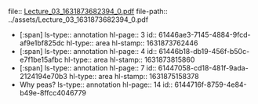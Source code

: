 file:: [Lecture_03_1631873682394_0.pdf](../assets/Lecture_03_1631873682394_0.pdf)
file-path:: ../assets/Lecture_03_1631873682394_0.pdf

- [:span]
  ls-type:: annotation
  hl-page:: 3
  id:: 61446ae3-7145-4884-9fcd-af9e1bf825dc
  hl-type:: area
  hl-stamp:: 1631873762446
- [:span]
  ls-type:: annotation
  hl-page:: 4
  id:: 61446b18-db19-456f-b50c-e7f1be15afbc
  hl-type:: area
  hl-stamp:: 1631873815860
- [:span]
  ls-type:: annotation
  hl-page:: 7
  id:: 61447058-cd18-481f-9ada-2124194e70b3
  hl-type:: area
  hl-stamp:: 1631875158378
- Why peas?
  ls-type:: annotation
  hl-page:: 14
  id:: 6144716f-8759-4e84-b49e-8ffcc4046779